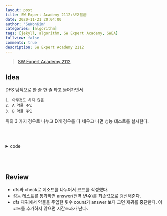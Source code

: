 ```yaml
---
layout: post
title: SW Expert Academy 2112:보호필름
date: 2020-11-21 20:04:00
author: 'SeWonKim'
categories: [algorithm]
tags: [jekyll, algorithm, SW Expert Academy, SWEA]
fullview: false
comments: true
description: SW Expert Academy 2112
---
```


> [SW Expert Academy 2112](https://swexpertacademy.com/main/code/problem/problemDetail.do?contestProbId=AV5V1SYKAaUDFAWu&)

## Idea

DFS 탐색으로 한 줄 한 줄 타고 들어가면서

```
1. 아무것도 하지 않음
2. A 약물 주입
3. B 약물 주입
```

위의 3 가지 경우로 나누고 D개 경우를 다 채우고 나면 성능 테스트를 실시한다.

&nbsp;  
&nbsp;

<details>
<summary>code</summary>
<div markdown="1">

```java
import java.io.BufferedReader;
import java.io.InputStreamReader;
import java.util.Arrays;
import java.util.StringTokenizer;

public class swea_2112 {

	static int D, W, K, answer;
	static int[][] film;
	public static void main(String[] args) throws Exception {
		BufferedReader br = new BufferedReader(new InputStreamReader(System.in));
		int T = Integer.parseInt(br.readLine());
		for (int TC = 1; TC <= T; TC++) {
			StringTokenizer st = new StringTokenizer(br.readLine(), " ");
			D = Integer.parseInt(st.nextToken());	// 세로
			W = Integer.parseInt(st.nextToken());	// 가로
			K = Integer.parseInt(st.nextToken());
			film = new int[D][W];

			for (int i = 0; i < D; i++) {
				st = new StringTokenizer(br.readLine(), " ");
				for (int j = 0; j < W; j++) {
					film[i][j] = Integer.parseInt(st.nextToken());
				}
			}

			answer = 13;
			int[] line = new int[D];
			if(K == 1) {	// K가 1이면 무조건 정답은 0
				answer = 0;
			}
			else dfs(0, 0, line);
			System.out.println("#"+TC+" "+answer);
		}

	}

	private static void dfs(int d, int count, int[] line) {
		// d: 가로 index(약물 주입할 라인), count: 약물투입횟수

		if(count >= answer) return;

		if(d == D) {
			int[][] tempFilm = new int[D][W];
			copyFilm(tempFilm);
			for (int i = 0; i < line.length; i++) {

				if(line[i] != 0) {	// 약물 투입

					for (int x = 0; x < W; x++) {
						tempFilm[i][x] = line[i]-1;
					}
				}
			}

			if(check(tempFilm)) {	// 성능 체크
				answer = Math.min(answer, count);
				return;
			}

			return;
		}

		dfs(d+1, count, line);	// 1. 약물을 안넣음
		line[d] = 1;
		dfs(d+1, count+1, line); // 2. A 약물 투입
		line[d] = 2;
		dfs(d+1, count+1, line); // 3. B 약물 투입

		line[d] = 0;
	}


	private static boolean check(int[][] tempFilm) {
		for (int i = 0; i < W; i++) {
			boolean isPass = false; // 성능검사 결과
			for (int j = 0; j <= D-K; j++) {
				int count = 0;	// 연속적인 셀 갯수
				for (int k = 0; k < K; k++) {
					if(tempFilm[j+k][i] == tempFilm[j][i]) count++;
					else break;
				}

				if(count == K) {
					isPass = true;
					break;
				}
			} // end j

			if(!isPass) return false;
		} // end i
		return true;
	}

	private static void copyFilm(int[][] tempFilm) {
		for (int i = 0; i < D; i++) {
			for (int j = 0; j < W; j++) {
				tempFilm[i][j] = film[i][j];
			}
		}
	}

}

```

</div>
</details>

&nbsp;  
&nbsp;

## Review

- dfs와 check로 메소드를 나누어서 코드를 작성했다.
- 성능 테스트를 통과하면 answer(전역 변수)를 최솟값으로 갱신해준다.
- dfs 재귀에서 약물을 주입한 횟수 count가 answer 보다 크면 재귀를 중단한다. 이 코드를 추가하지 않으면 시간초과가 난다.

&nbsp;  
&nbsp;
